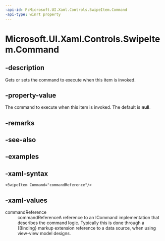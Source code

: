 ```yaml
---
-api-id: P:Microsoft.UI.Xaml.Controls.SwipeItem.Command
-api-type: winrt property
---
```

<!-- Property syntax.
public ICommand Command { get;  set; }
-->

# Microsoft.UI.Xaml.Controls.SwipeItem.Command


## -description

Gets or sets the command to execute when this item is invoked.


## -property-value

The command to execute when this item is invoked. The default is **null**.


## -remarks


## -see-also


## -examples


## -xaml-syntax

```xaml
<SwipeItem Command="commandReference"/>
```


## -xaml-values

<dl><dt>commandReference</dt><dd>commandReferenceA reference to an ICommand implementation that describes the command logic. Typically this is done through a {Binding} markup extension reference to a data source, when using view-view model designs.</dd>
</dl>


